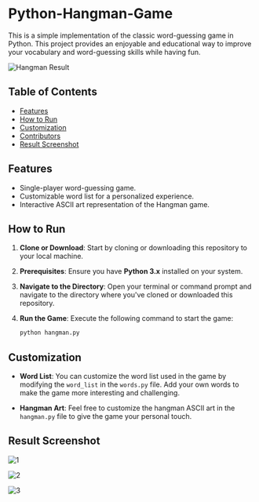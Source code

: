 # Python-Hangman-Game

This is a simple implementation of the classic word-guessing game in Python. This project provides an enjoyable and educational way to improve your vocabulary and word-guessing skills while having fun.

![Hangman Result](result_screenshot.png)

## Table of Contents
- [Features](#features)
- [How to Run](#how-to-run)
- [Customization](#customization)
- [Contributors](#contributors)
- [Result Screenshot](#result-screenshot)


## Features

- Single-player word-guessing game.
- Customizable word list for a personalized experience.
- Interactive ASCII art representation of the Hangman game.

  
## How to Run

1. **Clone or Download**: Start by cloning or downloading this repository to your local machine.

2. **Prerequisites**: Ensure you have **Python 3.x** installed on your system.

3. **Navigate to the Directory**: Open your terminal or command prompt and navigate to the directory where you've cloned or downloaded this repository.

4. **Run the Game**: Execute the following command to start the game:

   ```bash
   python hangman.py


## Customization

- **Word List**: You can customize the word list used in the game by modifying the `word_list` in the `words.py` file. Add your own words to make the game more interesting and challenging.

- **Hangman Art**: Feel free to customize the hangman ASCII art in the `hangman.py` file to give the game your personal touch.

## Result Screenshot

![1](https://github.com/Ishika63/Python-Hangman-Game/assets/80192358/89cc89ed-4505-4aad-b907-ccf359cc4eee)

![2](https://github.com/Ishika63/Python-Hangman-Game/assets/80192358/ef684f94-f0f9-4f1f-8794-9e7f3443c259)

![3](https://github.com/Ishika63/Python-Hangman-Game/assets/80192358/df3546da-69ef-4ce7-9c0b-4776c29f6eac)


